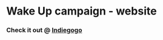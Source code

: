 # Wake Up campaign - website

### Check it out @ [Indiegogo](https://www.indiegogo.com/projects/the-film-life-in-four-seasons-and-wake-up-campaign#/)
